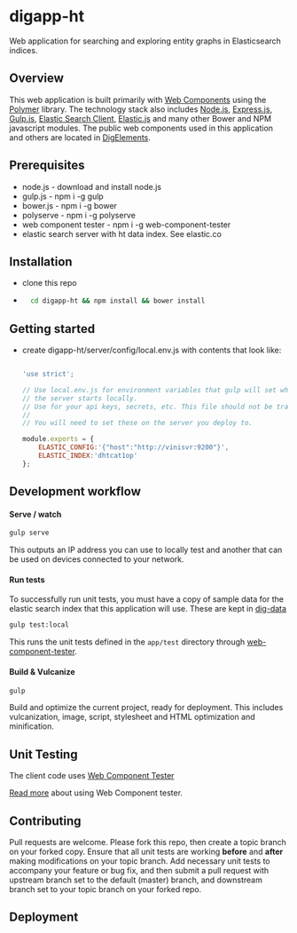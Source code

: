 
# digapp-ht
Web application for searching and exploring entity graphs in Elasticsearch indices.


## Overview
This web application is built primarily with [Web Components](https://developer.mozilla.org/en-US/docs/Web/Web_Components) using the [Polymer](https://github.com/Polymer/polymer) library.  The technology stack also includes [Node.js](https://nodejs.org/en/), [Express.js](http://expressjs.com), [Gulp.js](gulpjs.com), [Elastic Search Client](https://www.elastic.co/guide/en/elasticsearch/client/javascript-api/current/index.html), [Elastic.js](https://github.com/fullscale/elastic.js/) and many other Bower and NPM javascript modules.  The public web components used in this application and others are located in [DigElements](https://github.com/DigElements).

## Prerequisites
* node.js - download and install node.js
* gulp.js - npm i -g gulp
* bower.js - npm i -g bower
* polyserve - npm i -g polyserve
* web component tester - npm i -g web-component-tester
* elastic search server with ht data index.  See elastic.co

## Installation
* clone this repo
* 
  ```sh
    cd digapp-ht && npm install && bower install
  ```

## Getting started
* create digapp-ht/server/config/local.env.js with contents that look like:

    ```JavaScript

    'use strict';

    // Use local.env.js for environment variables that gulp will set when 
    // the server starts locally.
    // Use for your api keys, secrets, etc. This file should not be tracked by git.
    //
    // You will need to set these on the server you deploy to.

    module.exports = {
        ELASTIC_CONFIG:'{"host":"http://vinisvr:9200"}',
        ELASTIC_INDEX:'dhtcat1op'
    };
  ```
  
## Development workflow

#### Serve / watch

```sh
gulp serve
```

This outputs an IP address you can use to locally test and another that can be used on devices connected to your network.

#### Run tests
To successfully run unit tests, you must have a copy of sample data for the elastic search index that this application
will use.  These are kept in [dig-data](https://github.com/usc-isi-i2/dig-data/tree/master/sample-datasets/dig2app)

```sh
gulp test:local
```

This runs the unit tests defined in the `app/test` directory through [web-component-tester](https://github.com/Polymer/web-component-tester).

#### Build & Vulcanize

```sh
gulp
```

Build and optimize the current project, ready for deployment. This includes vulcanization, image, script, stylesheet and HTML optimization and minification.


## Unit Testing

The client code uses [Web Component Tester](https://github.com/Polymer/web-component-tester) 

[Read more](https://github.com/Polymer/web-component-tester#html-suites) about using Web Component tester.

## Contributing
Pull requests are welcome.  Please fork this repo, then create a topic branch on your forked copy.  Ensure that all unit tests are working **before** and **after** making modifications on your topic branch.  Add necessary unit tests to accompany your feature or bug fix, and then submit a pull request with upstream branch set to the default (master) branch, and downstream branch set to your topic branch on your forked repo.

## Deployment




